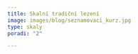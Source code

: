 ```yaml
---
title: Skalní tradiční lezení
image: images/blog/seznamovaci_kurz.jpg
type: skaly
poradi: "2"

---
```

